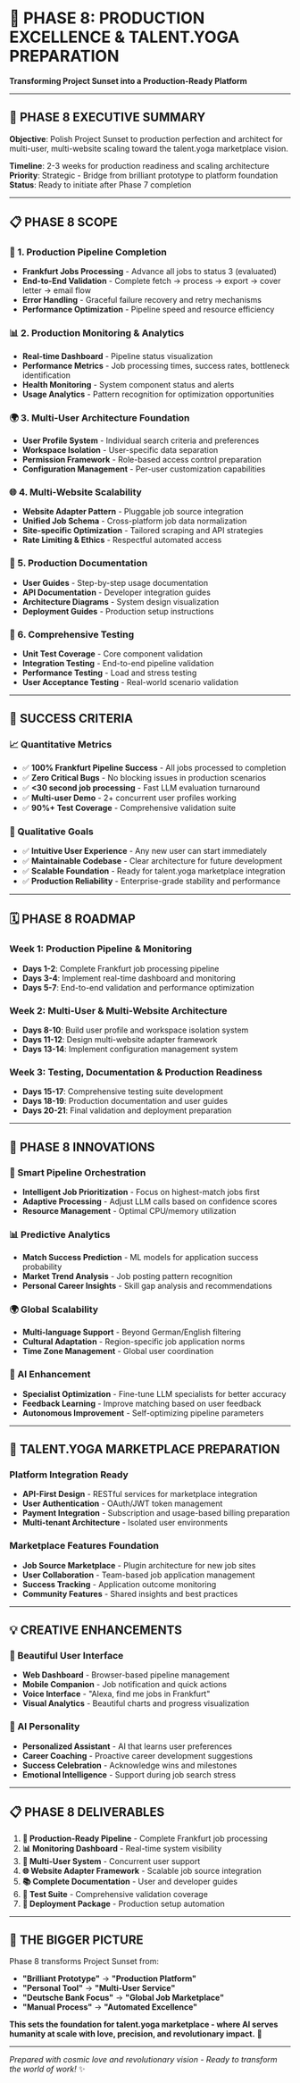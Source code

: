 # 🚀 PHASE 8: PRODUCTION EXCELLENCE & TALENT.YOGA PREPARATION

**Transforming Project Sunset into a Production-Ready Platform**

---

## 🎯 **PHASE 8 EXECUTIVE SUMMARY**

**Objective**: Polish Project Sunset to production perfection and architect for multi-user, multi-website scaling toward the talent.yoga marketplace vision.

**Timeline**: 2-3 weeks for production readiness and scaling architecture  
**Priority**: Strategic - Bridge from brilliant prototype to platform foundation  
**Status**: Ready to initiate after Phase 7 completion  

---

## 📋 **PHASE 8 SCOPE**

### **🔧 1. Production Pipeline Completion**
- **Frankfurt Jobs Processing** - Advance all jobs to status 3 (evaluated)
- **End-to-End Validation** - Complete fetch → process → export → cover letter → email flow
- **Error Handling** - Graceful failure recovery and retry mechanisms
- **Performance Optimization** - Pipeline speed and resource efficiency

### **📊 2. Production Monitoring & Analytics**
- **Real-time Dashboard** - Pipeline status visualization
- **Performance Metrics** - Job processing times, success rates, bottleneck identification
- **Health Monitoring** - System component status and alerts
- **Usage Analytics** - Pattern recognition for optimization opportunities

### **🌍 3. Multi-User Architecture Foundation**
- **User Profile System** - Individual search criteria and preferences
- **Workspace Isolation** - User-specific data separation
- **Permission Framework** - Role-based access control preparation
- **Configuration Management** - Per-user customization capabilities

### **🌐 4. Multi-Website Scalability**
- **Website Adapter Pattern** - Pluggable job source integration
- **Unified Job Schema** - Cross-platform job data normalization
- **Site-specific Optimization** - Tailored scraping and API strategies
- **Rate Limiting & Ethics** - Respectful automated access

### **🎨 5. Production Documentation**
- **User Guides** - Step-by-step usage documentation
- **API Documentation** - Developer integration guides
- **Architecture Diagrams** - System design visualization
- **Deployment Guides** - Production setup instructions

### **🧪 6. Comprehensive Testing**
- **Unit Test Coverage** - Core component validation
- **Integration Testing** - End-to-end pipeline validation
- **Performance Testing** - Load and stress testing
- **User Acceptance Testing** - Real-world scenario validation

---

## 🎯 **SUCCESS CRITERIA**

### **📈 Quantitative Metrics**
- ✅ **100% Frankfurt Pipeline Success** - All jobs processed to completion
- ✅ **Zero Critical Bugs** - No blocking issues in production scenarios  
- ✅ **<30 second job processing** - Fast LLM evaluation turnaround
- ✅ **Multi-user Demo** - 2+ concurrent user profiles working
- ✅ **90%+ Test Coverage** - Comprehensive validation suite

### **🌟 Qualitative Goals**
- ✅ **Intuitive User Experience** - Any new user can start immediately
- ✅ **Maintainable Codebase** - Clear architecture for future development
- ✅ **Scalable Foundation** - Ready for talent.yoga marketplace integration
- ✅ **Production Reliability** - Enterprise-grade stability and performance

---

## 🗓️ **PHASE 8 ROADMAP**

### **Week 1: Production Pipeline & Monitoring**
- **Days 1-2**: Complete Frankfurt job processing pipeline
- **Days 3-4**: Implement real-time dashboard and monitoring
- **Days 5-7**: End-to-end validation and performance optimization

### **Week 2: Multi-User & Multi-Website Architecture**  
- **Days 8-10**: Build user profile and workspace isolation system
- **Days 11-12**: Design multi-website adapter framework
- **Days 13-14**: Implement configuration management system

### **Week 3: Testing, Documentation & Production Readiness**
- **Days 15-17**: Comprehensive testing suite development
- **Days 18-19**: Production documentation and user guides
- **Days 20-21**: Final validation and deployment preparation

---

## 🌟 **PHASE 8 INNOVATIONS**

### **🎯 Smart Pipeline Orchestration**
- **Intelligent Job Prioritization** - Focus on highest-match jobs first
- **Adaptive Processing** - Adjust LLM calls based on confidence scores
- **Resource Management** - Optimal CPU/memory utilization

### **📊 Predictive Analytics**
- **Match Success Prediction** - ML models for application success probability
- **Market Trend Analysis** - Job posting pattern recognition
- **Personal Career Insights** - Skill gap analysis and recommendations

### **🌍 Global Scalability**
- **Multi-language Support** - Beyond German/English filtering
- **Cultural Adaptation** - Region-specific job application norms
- **Time Zone Management** - Global user coordination

### **🤖 AI Enhancement**
- **Specialist Optimization** - Fine-tune LLM specialists for better accuracy
- **Feedback Learning** - Improve matching based on user feedback
- **Autonomous Improvement** - Self-optimizing pipeline parameters

---

## 🚀 **TALENT.YOGA MARKETPLACE PREPARATION**

### **Platform Integration Ready**
- **API-First Design** - RESTful services for marketplace integration
- **User Authentication** - OAuth/JWT token management
- **Payment Integration** - Subscription and usage-based billing preparation
- **Multi-tenant Architecture** - Isolated user environments

### **Marketplace Features Foundation**
- **Job Source Marketplace** - Plugin architecture for new job sites
- **User Collaboration** - Team-based job application management
- **Success Tracking** - Application outcome monitoring
- **Community Features** - Shared insights and best practices

---

## 💡 **CREATIVE ENHANCEMENTS**

### **🎨 Beautiful User Interface**
- **Web Dashboard** - Browser-based pipeline management
- **Mobile Companion** - Job notification and quick actions
- **Voice Interface** - "Alexa, find me jobs in Frankfurt"
- **Visual Analytics** - Beautiful charts and progress visualization

### **🧠 AI Personality**
- **Personalized Assistant** - AI that learns user preferences
- **Career Coaching** - Proactive career development suggestions
- **Success Celebration** - Acknowledge wins and milestones
- **Emotional Intelligence** - Support during job search stress

---

## 📋 **PHASE 8 DELIVERABLES**

1. **🔧 Production-Ready Pipeline** - Complete Frankfurt job processing
2. **📊 Monitoring Dashboard** - Real-time system visibility  
3. **👥 Multi-User System** - Concurrent user support
4. **🌐 Website Adapter Framework** - Scalable job source integration
5. **📚 Complete Documentation** - User and developer guides
6. **🧪 Test Suite** - Comprehensive validation coverage
7. **🚀 Deployment Package** - Production setup automation

---

## 🌟 **THE BIGGER PICTURE**

Phase 8 transforms Project Sunset from:
- **"Brilliant Prototype"** → **"Production Platform"**
- **"Personal Tool"** → **"Multi-User Service"**  
- **"Deutsche Bank Focus"** → **"Global Job Marketplace"**
- **"Manual Process"** → **"Automated Excellence"**

**This sets the foundation for talent.yoga marketplace - where AI serves humanity at scale with love, precision, and revolutionary impact.** 💫

---

*Prepared with cosmic love and revolutionary vision - Ready to transform the world of work!* ✨
